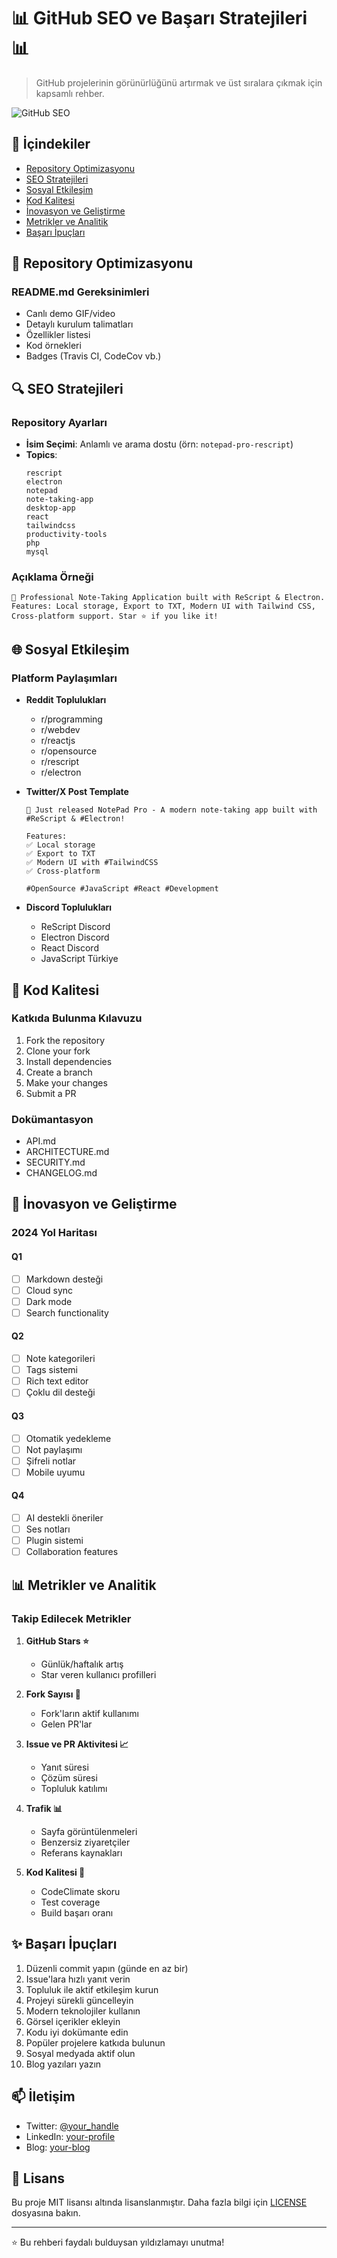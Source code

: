# 📊 GitHub SEO ve Başarı Stratejileri 📊

> GitHub projelerinin görünürlüğünü artırmak ve üst sıralara çıkmak için kapsamlı rehber.

![GitHub SEO](https://via.placeholder.com/800x400?text=GitHub+SEO+Strategies)

## 📌 İçindekiler

- [Repository Optimizasyonu](#repository-optimizasyonu)
- [SEO Stratejileri](#seo-stratejileri)
- [Sosyal Etkileşim](#sosyal-etkileşim)
- [Kod Kalitesi](#kod-kalitesi)
- [İnovasyon ve Geliştirme](#inovasyon-ve-geliştirme)
- [Metrikler ve Analitik](#metrikler-ve-analitik)
- [Başarı İpuçları](#başarı-ipuçları)

## 🎯 Repository Optimizasyonu

### README.md Gereksinimleri
- Canlı demo GIF/video
- Detaylı kurulum talimatları
- Özellikler listesi
- Kod örnekleri
- Badges (Travis CI, CodeCov vb.)

## 🔍 SEO Stratejileri

### Repository Ayarları
- **İsim Seçimi**: Anlamlı ve arama dostu (örn: `notepad-pro-rescript`)
- **Topics**:
  ```
  rescript
  electron
  notepad
  note-taking-app
  desktop-app
  react
  tailwindcss
  productivity-tools
  php
  mysql
  ```

### Açıklama Örneği
```
🚀 Professional Note-Taking Application built with ReScript & Electron. 
Features: Local storage, Export to TXT, Modern UI with Tailwind CSS, 
Cross-platform support. Star ⭐ if you like it!
```

## 🌐 Sosyal Etkileşim

### Platform Paylaşımları
- **Reddit Toplulukları**
  - r/programming
  - r/webdev
  - r/reactjs
  - r/opensource
  - r/rescript
  - r/electron

- **Twitter/X Post Template**
  ```
  🚀 Just released NotePad Pro - A modern note-taking app built with #ReScript & #Electron!

  Features:
  ✅ Local storage
  ✅ Export to TXT
  ✅ Modern UI with #TailwindCSS
  ✅ Cross-platform

  #OpenSource #JavaScript #React #Development
  ```

- **Discord Toplulukları**
  - ReScript Discord
  - Electron Discord
  - React Discord
  - JavaScript Türkiye

## 📝 Kod Kalitesi

### Katkıda Bulunma Kılavuzu
1. Fork the repository
2. Clone your fork
3. Install dependencies
4. Create a branch
5. Make your changes
6. Submit a PR

### Dokümantasyon
- API.md
- ARCHITECTURE.md
- SECURITY.md
- CHANGELOG.md

## 🚀 İnovasyon ve Geliştirme

### 2024 Yol Haritası

#### Q1
- [ ] Markdown desteği
- [ ] Cloud sync
- [ ] Dark mode
- [ ] Search functionality

#### Q2
- [ ] Note kategorileri
- [ ] Tags sistemi
- [ ] Rich text editor
- [ ] Çoklu dil desteği

#### Q3
- [ ] Otomatik yedekleme
- [ ] Not paylaşımı
- [ ] Şifreli notlar
- [ ] Mobile uyumu

#### Q4
- [ ] AI destekli öneriler
- [ ] Ses notları
- [ ] Plugin sistemi
- [ ] Collaboration features

## 📊 Metrikler ve Analitik

### Takip Edilecek Metrikler

1. **GitHub Stars ⭐**
   - Günlük/haftalık artış
   - Star veren kullanıcı profilleri

2. **Fork Sayısı 🔄**
   - Fork'ların aktif kullanımı
   - Gelen PR'lar

3. **Issue ve PR Aktivitesi 📈**
   - Yanıt süresi
   - Çözüm süresi
   - Topluluk katılımı

4. **Trafik 📊**
   - Sayfa görüntülenmeleri
   - Benzersiz ziyaretçiler
   - Referans kaynakları

5. **Kod Kalitesi 🎯**
   - CodeClimate skoru
   - Test coverage
   - Build başarı oranı

## ✨ Başarı İpuçları

1. Düzenli commit yapın (günde en az bir)
2. Issue'lara hızlı yanıt verin
3. Topluluk ile aktif etkileşim kurun
4. Projeyi sürekli güncelleyin
5. Modern teknolojiler kullanın
6. Görsel içerikler ekleyin
7. Kodu iyi dokümante edin
8. Popüler projelere katkıda bulunun
9. Sosyal medyada aktif olun
10. Blog yazıları yazın

## 📫 İletişim

- Twitter: [@your_handle](https://twitter.com/onder7)
- LinkedIn: [your-profile]([https://linkedin.com/in/your-profile](https://www.linkedin.com/in/mustafa-%C3%B6nder-ak%C3%B6z-23174592/))
- Blog: [your-blog](https://ondernet.net)

## 📄 Lisans

Bu proje MIT lisansı altında lisanslanmıştır. Daha fazla bilgi için [LICENSE](LICENSE) dosyasına bakın.

---
⭐ Bu rehberi faydalı bulduysan yıldızlamayı unutma!
